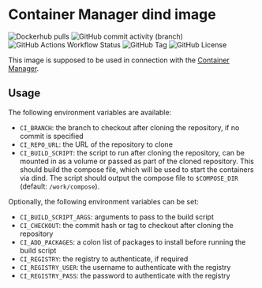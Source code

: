 # Container Manager dind image

![Dockerhub pulls](https://img.shields.io/docker/pulls/dr460nf1r3/container-manager-dind.svg)
![GitHub commit activity (branch)](https://img.shields.io/github/commit-activity/m/dr460nf1r3/container-manager-dind/main)
![GitHub Actions Workflow Status](https://img.shields.io/github/actions/workflow/status/dr460nf1r3/container-manager-dind/publish-dind.yml)
![GitHub Tag](https://img.shields.io/github/v/tag/dr460nf1r3/container-manager-dind)
![GitHub License](https://img.shields.io/github/license/dr460nf1r3/container-manager-dind)

This image is supposed to be used in connection with the [Container Manager](https://github.com/dr460nf1r3/container-manager).

## Usage

The following environment variables are available:

- `CI_BRANCH`: the branch to checkout after cloning the repository, if no commit is specified
- `CI_REPO_URL`: the URL of the repository to clone
- `CI_BUILD_SCRIPT`: the script to run after cloning the repository, can be mounted in as a volume or passed as part of the cloned repository. This should build the compose file, which will be used to start the containers via dind. The script should output the compose file to `$COMPOSE_DIR` (default: `/work/compose`).

Optionally, the following environment variables can be set:

- `CI_BUILD_SCRIPT_ARGS`: arguments to pass to the build script
- `CI_CHECKOUT`: the commit hash or tag to checkout after cloning the repository
- `CI_ADD_PACKAGES`: a colon list of packages to install before running the build script
- `CI_REGISTRY`: the registry to authenticate, if required
- `CI_REGISTRY_USER`: the username to authenticate with the registry
- `CI_REGISTRY_PASS`: the password to authenticate with the registry
